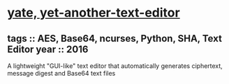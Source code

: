 # [yate, yet-another-text-editor](https://github.com/nooballiance/yate-yet-another-text-editor)

## tags :: AES, Base64, ncurses, Python, SHA, Text Editor year :: 2016

A lightweight "GUI-like" text editor that automatically generates ciphertext, message digest and Base64 text files

